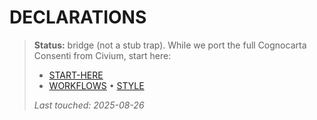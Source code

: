 # DECLARATIONS

> **Status:** bridge (not a stub trap).
> While we port the full Cognocarta Consenti from Civium, start here:
> - [START-HERE](../START-HERE.md)
> - [WORKFLOWS](../WORKFLOWS.md) • [STYLE](../STYLE.md)
>
> _Last touched: 2025-08-26_